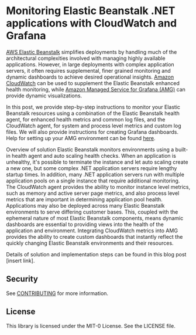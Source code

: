 # Monitoring Elastic Beanstalk .NET applications with CloudWatch and Grafana

<a href="https://aws.amazon.com/elasticbeanstalk/">AWS Elastic Beanstalk</a> simplifies deployments by handling much of the architectural complexities involved with managing highly available applications. However, in large deployments with complex application servers, it often requires supplemental, finer grained monitoring and dynamic dashboards to achieve desired operational insights. <a href="https://aws.amazon.com/cloudwatch/">Amazon CloudWatch</a> can be used to supplement the Elastic Beanstalk enhanced health monitoring, while <a href="https://aws.amazon.com/grafana/">Amazon Managed Service for Grafana (AMG)</a> can provide dynamic visualizations.

In this post, we provide step-by-step instructions to monitor your Elastic Beanstalk resources using a combination of the Elastic Beanstalk health agent, for enhanced health metrics and common log files, and the CloudWatch agent, for system and process level metrics and custom log files. We will also provide instructions for creating Grafana dashboards. Help for setting up your AMG environment can be found <a href="https://aws.amazon.com/blogs/mt/amazon-managed-grafana-getting-started/">here</a>.

Overview of solution
Elastic Beanstalk monitors environments using a built-in health agent and auto scaling health checks. When an application is unhealthy, it's possible to terminate the instance and let auto scaling create a new one, but some complex .NET application servers require lengthy startup times. In addition, many .NET application servers run with multiple application pools on a single instance that require additional monitoring. The CloudWatch agent provides the ability to monitor instance level metrics, such as memory and active server page metrics, and also process level metrics that are important in determining application pool health.
Applications may also be deployed across many Elastic Beanstalk environments to serve differing customer bases. This, coupled with the ephemeral nature of most Elastic Beanstalk components, means dynamic dashboards are essential to providing views into the health of the application and environment. Integrating CloudWatch metrics into AMG provides the ability to create custom dashboards that instantly reflect the quickly changing Elastic Beanstalk environments and their resources.

Details of solution and implementation steps can be found in this blog post [insert link].

## Security

See [CONTRIBUTING](CONTRIBUTING.md#security-issue-notifications) for more information.

## License

This library is licensed under the MIT-0 License. See the LICENSE file.

